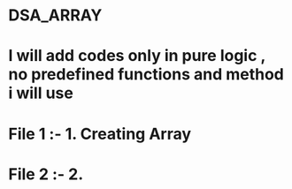 # DSA_ARRAY
# I will add codes only in pure logic , no predefined functions and method i will use
# File 1 :- 1. Creating Array
# File 2 :- 2. 